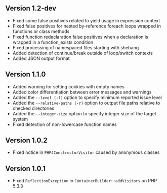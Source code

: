## Version 1.2-dev
* Fixed some false positives related to yield usage in expression context
* Fixed false positives for nested by-reference foreach loops wrapped in functions or class methods
* Fixed function redeclaration false positives when a declaration is wrapped in a function_exists condition
* Fixed processing of namespaced files starting with shebang
* Added detection of continue/break outside of loop/switch contexts
* Added JSON output format

## Version 1.1.0
* Added warning for setting cookies with empty names
* Added color differentiation between error messages and warnings
* Added the ```--level (-l)``` option to specify minimum reported issue level
* Added the ```--relative-paths (-r)``` option to output file paths relative to checked directories
* Added the ```--integer-size``` option to specify integer size of the target system
* Fixed detection of non-lowercase function names

## Version 1.0.2
* Fixed notice in ```PHP4ConstructorVisitor``` caused by anonymous classes

## Version 1.0.1
* Fixed ```ReflectionException``` in ```ContainerBuilder::addVisitors``` on PHP 5.3.3

